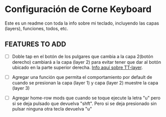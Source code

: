 # Configuración de Corne Keyboard

Este es un readme con toda la info sobre mi teclado, incluyendo las capas (layers),
funciones, todos, etc.

## FEATURES TO ADD

- [ ] Doble tap en el botón de los pulgares que cambia a la capa 2(botón derecho)
      cambiará a la capa (layer 2) para evitar tener que dar al botón ubicado en
      la parte superior derecha. [Info aquí sobre TT-layer](https://docs.qmk.fm/feature_layers).

- [ ] Agregar una función que permita el comportamiento por default de cuando se presionan
      la capa (layer 1) y capa (layer 2) muestre la capa (layer 3)

- [ ] Agregar home-row mods que cuando se toque ejecute la letra "u" pero si se deja pulsado
      que devuelva "shft". Pero si se deja presionado sin pulsar ninguna otra tecla devuelva "u"
